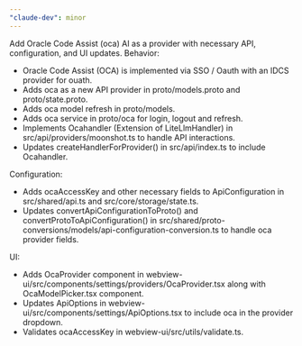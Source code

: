 ```yaml
---
"claude-dev": minor
---
```


Add Oracle Code Assist (oca) AI as a provider with necessary API, configuration, and UI updates.
Behavior:
* Oracle Code Assist (OCA) is implemented via SSO / Oauth with an IDCS provider for ouath.
* Adds oca  as a new API provider in proto/models.proto and proto/state.proto.
* Adds oca model refresh in proto/models.
* Adds oca service in proto/oca for login, logout and refresh.
* Implements Ocahandler (Extension of LiteLlmHandler) in src/api/providers/moonshot.ts to handle API interactions.
* Updates createHandlerForProvider() in src/api/index.ts to include Ocahandler.

Configuration:
* Adds ocaAccessKey and other necessary fields to ApiConfiguration in src/shared/api.ts and src/core/storage/state.ts.
* Updates convertApiConfigurationToProto() and convertProtoToApiConfiguration() in src/shared/proto-conversions/models/api-configuration-conversion.ts to handle oca provider fields.

UI:
* Adds OcaProvider component in webview-ui/src/components/settings/providers/OcaProvider.tsx along with OcaModelPicker.tsx component.
* Updates ApiOptions in webview-ui/src/components/settings/ApiOptions.tsx to include oca in the provider dropdown.
* Validates ocaAccessKey in webview-ui/src/utils/validate.ts.

